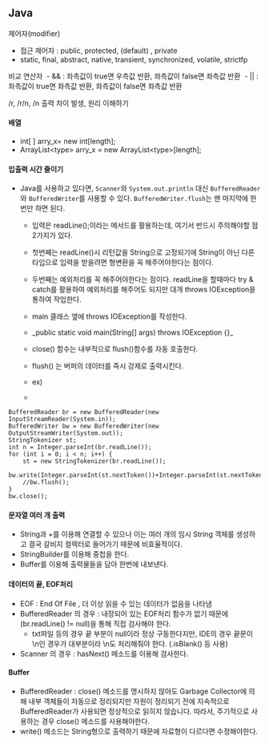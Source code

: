 
## Java

제어자(modifier)
- 접근 제어자 : public, protected, (default) , private
- static, final, abstract, native, transient, synchronized, volatile, strictfp

비교 연산자
 - && : 좌측값이 true면 우측값 반환, 좌측값이 false면 좌측값 반환
 - || : 좌측값이 true면 좌측값 반환, 좌측값이 false면 좌측값 반환

/r, /r/n, /n 출력 차이 발생, 원리 이해하기

#### 배열
- int\[ \] arry_x= new int\[length\];
- ArrayList\<type\> arry_x = new ArrayList\<type\>\[length\];

#### 입출력 시간 줄이기
- Java를 사용하고 있다면, `Scanner`와 `System.out.println` 대신 `BufferedReader`와 `BufferedWriter`를 사용할 수 있다. `BufferedWriter.flush`는 맨 마지막에 한 번만 하면 된다.
	- 입력은 readLine();이라는 메서드를 활용하는데, 여기서 반드시 주의해야할 점 2가지가 있다.
	
	- 첫번째는 readLine()시 리턴값을 String으로 고정되기에 String이 아닌 다른타입으로 입력을 받을려면 형변환을 꼭 해주어야한다는 점이다.
	
	- 두번째는 예외처리를 꼭 해주어야한다는 점이다. readLine을 할때마다 try & catch를 활용하여 예외처리를 해주어도 되지만 대개 throws IOException을 통하여 작업한다.
	
	- main 클래스 옆에 throws IOException를 작성한다.
	- \_public static void main(String\[\] args) throws IOException {}_
	
	- close() 함수는 내부적으로 flush()함수를 자동 호출한다.
	- flush() 는 버퍼의 데이터를 즉시 강제로 출력시킨다.
	
	- ex)
	- ```
```
BufferedReader br = new BufferedReader(new InputStreamReader(System.in));
BufferedWriter bw = new BufferedWriter(new OutputStreamWriter(System.out));
StringTokenizer st;
int n = Integer.parseInt(br.readLine());
for (int i = 0; i < n; i++) {
	st = new StringTokenizer(br.readLine());
	bw.write(Integer.parseInt(st.nextToken())+Integer.parseInt(st.nextToken())+"\n");
	//bw.flush();
}
bw.close();
```


#### 문자열 여러 개 출력
- String과 +를 이용해 연결할 수 있으나 이는 여러 개의 임시 String 객체를 생성하고 결국 갈비지 컬렉터로 들어가기 때문에 비효율적이다.
- StringBuilder를 이용해 중첩을 한다.
- Buffer를 이용해 출력물들을 담아 한번에 내보낸다.

#### 데이터의 끝, EOF처리
- EOF : End Of File , 더 이상 읽을 수 있는 데이터가 없음을 나타냄
- BufferedReader 의 경우 : 내장되어 있는 EOF처리 함수가 없기 때문에 (br.readLine() != null)을 통해 직접 검사해야 한다.
	- txt파일 등의 경우 끝 부분이 null이라 정상 구동한다지만, IDE의 경우 끝문이 \\n인 경우가 대부분이라 \\n도 처리해줘야 한다. (.isBlank() 등 사용)
- Scanner 의 경우 : hasNext() 메소드를 이용해 검사한다.

#### Buffer
- BufferedReader : close() 메소드를 명시하지 않아도 Garbage Collector에 의해 내부 객체들이 자동으로 정리되지만 자원이 정리되기 전에 지속적으로 BufferedReader가 사용되면 정상적으로 읽히지 않습니다. 따라서, 주기적으로 사용하는 경우 close() 메소드를 사용해야한다.
- write() 메소드는 String형으로 출력하기 때문에 자료형이 다르다면 수정해야한다.